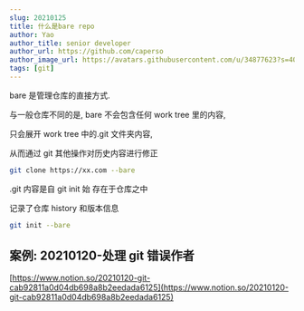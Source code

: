 ```yaml
---
slug: 20210125
title: 什么是bare repo
author: Yao
author_title: senior developer
author_url: https://github.com/caperso
author_image_url: https://avatars.githubusercontent.com/u/34877623?s=400&u=8da3f1b8199cdbd5591ea229149fa663f2011065&v=4
tags: [git]
---
```


bare 是管理仓库的直接方式.

与一般仓库不同的是, bare 不会包含任何 work tree 里的内容,

只会展开 work tree 中的.git 文件夹内容,

从而通过 git 其他操作对历史内容进行修正

<!--truncate-->

```bash
git clone https://xx.com --bare
```

.git 内容是自 git init 始 存在于仓库之中

记录了仓库 history 和版本信息

```bash
git init --bare
```

## 案例: 20210120-处理 git 错误作者

[https://www.notion.so/20210120-git-cab92811a0d04db698a8b2eedada6125](https://www.notion.so/20210120-git-cab92811a0d04db698a8b2eedada6125)
